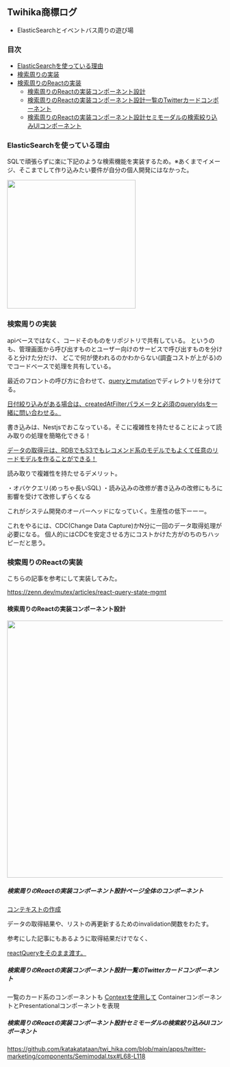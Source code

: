 ## Twihika商標ログ

- ElasticSearchとイベントバス周りの遊び場

### 目次
- [ElasticSearchを使っている理由](#ElasticSearchを使っている理由)
- [検索周りの実装](#検索周りの実装)
- [検索周りのReactの実装](#検索周りのReactの実装)
  - [検索周りのReactの実装コンポーネント設計](#検索周りのReactの実装コンポーネント設計)
  - [検索周りのReactの実装コンポーネント設計一覧のTwitterカードコンポーネント](#検索周りのReactの実装コンポーネント設計一覧のTwitterカードコンポーネント)
  - [検索周りのReactの実装コンポーネント設計セミモーダルの検索絞り込みUIコンポーネント](#検索周りのReactの実装コンポーネント設計セミモーダルの検索絞り込みUIコンポーネント)


### ElasticSearchを使っている理由

SQLで頑張らずに楽に下記のような検索機能を実装するため。※あくまでイメージ、そこまでして作り込みたい要件が自分の個人開発にはなかった。

<img src="https://storage.googleapis.com/pubic-image-for-twi-hika-chrome-extension/docy.jpg" width="300" />

### 検索周りの実装

apiベースではなく、コードそのものをリポジトリで共有している。
というのも、管理画面から呼び出すものとユーザー向けのサービスで呼び出すものを分けると分けた分だけ、
どこで何が使われるのかわからない(調査コストが上がる)のでコードベースで処理を共有している。

最近のフロントの呼び方に合わせて、[queryとmutation](https://github.com/katakatataan/twi_hika.com/tree/main/packages/elasticsearch/src)でディレクトリを分けてる。


[日付絞り込みがある場合は、createdAtFilterパラメータと必須のqueryIdsを一緒に問い合わせる。](https://github.com/katakatataan/twi_hika.com/blob/main/packages/elasticsearch/src/queries/tweets.ts#L5-L166)



書き込みは、Nestjsでおこなっている。そこに複雑性を持たせることによって読み取りの処理を簡略化できる！

[データの取得元は、RDBでもS3でもレコメンド系のモデルでもよくて任意のリードモデルを作ることができる！](https://github.com/katakatataan/twi_hika.com/blob/main/apps/eventbus/src/handlers/handleSaveTweetFromS3ToElastic/index.ts#L152-L159)



読み取りで複雑性を持たせるデメリット。

・オバケクエリ(めっちゃ長いSQL)
・読み込みの改修が書き込みの改修にもろに影響を受けて改修しずらくなる

これがシステム開発のオーバーヘッドになっていく。生産性の低下ーーー。

これをやるには、CDC(Change Data Capture)かN分に一回のデータ取得処理が必要になる。
個人的にはCDCを安定させる方にコストかけた方がのちのちハッピーだと思う。


### 検索周りのReactの実装

こちらの記事を参考にして実装してみた。

https://zenn.dev/mutex/articles/react-query-state-mgmt

#### 検索周りのReactの実装コンポーネント設計


<img src="https://storage.googleapis.com/pubic-image-for-twi-hika-chrome-extension/TwitterMarketing.svg" width="600" />

##### 検索周りのReactの実装コンポーネント設計ページ全体のコンポーネント

[コンテキストの作成](https://github.com/katakatataan/twi_hika.com/blob/main/apps/twitter-marketing/pages/index.tsx#L101-L120)


データの取得結果や、リストの再更新するためのinvalidation関数をわたす。

参考にした記事にもあるように取得結果だけでなく、

[reactQueryをそのまま渡す。](https://github.com/katakatataan/twi_hika.com/blob/main/apps/twitter-marketing/pages/index.tsx#L188-L207)



##### 検索周りのReactの実装コンポーネント設計一覧のTwitterカードコンポーネント

一覧のカード系のコンポーネントも
[Contextを使用して](https://github.com/katakatataan/twi_hika.com/blob/main/apps/twitter-marketing/components/TwitterCard.tsx#L59-L74)
ContainerコンポーネントとPresentationalコンポーネントを表現



##### 検索周りのReactの実装コンポーネント設計セミモーダルの検索絞り込みUIコンポーネント


https://github.com/katakatataan/twi_hika.com/blob/main/apps/twitter-marketing/components/Semimodal.tsx#L68-L118
